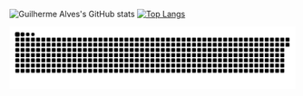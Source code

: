 ![Guilherme Alves's GitHub stats](https://github-readme-stats.vercel.app/api?username=GuiIhermeLandim&show_icons=true&theme=radical) [![Top Langs](https://github-readme-stats.vercel.app/api/top-langs/?username=GuiIhermeLandim&layout=compact)](https://github.com/GuiIhermeLandim/github-readme-stats)


![Snake animation](https://github.com/GuiIhermeLandim/guiIhermeLandim/blob/output/github-contribution-grid-snake.svg)
